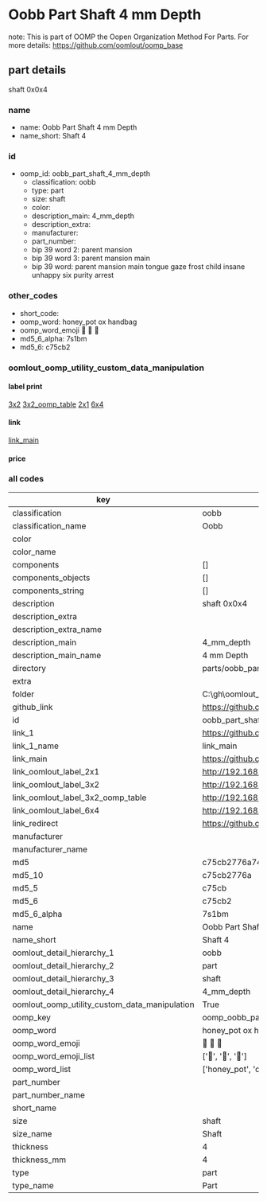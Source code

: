 # Oobb Part Shaft 4 mm Depth  

note: This is part of OOMP the Oopen Organization Method For Parts. For more details: https://github.com/oomlout/oomp_base

##  part details
  



shaft 0x0x4



### name
* name: Oobb Part Shaft 4 mm Depth
* name_short: Shaft 4 
### id
* oomp_id: oobb_part_shaft_4_mm_depth
  * classification: oobb
  * type: part
  * size: shaft
  * color: 
  * description_main: 4_mm_depth
  * description_extra: 
  * manufacturer: 
  * part_number: 
  * bip 39 word 2: parent mansion
  * bip 39 word 3: parent mansion main
  * bip 39 word: parent mansion main tongue gaze frost child insane unhappy six purity arrest

### other_codes
* short_code: 
* oomp_word: honey_pot ox handbag
* oomp_word_emoji :honey_pot: :ox: :handbag:
* md5_6_alpha: 7s1bm
* md5_6: c75cb2






### oomlout_oomp_utility_custom_data_manipulation
#### label print
[3x2](http://192.168.1.245:1112/?label=oomp%207s1bm)
[3x2_oomp_table](http://192.168.1.108:1112/?label=oomp%207s1bm)
[2x1](http://192.168.1.242:1112/?label=oomp%207s1bm)
[6x4](http://192.168.1.55:1112/?label=oomp%207s1bm)    

#### link

[link_main](https://github.com/oomlout/oomlout_oobb_version_4_generated_parts/tree/main/navigation_oomp/oobb/part/shaft/4_mm_depth/part)                              

#### price







### all codes 
| key | value |  
| --- | --- |  
| classification | oobb |  
| classification_name | Oobb |  
| color |  |  
| color_name |  |  
| components | [] |  
| components_objects | [] |  
| components_string | [] |  
| description | shaft 0x0x4 |  
| description_extra |  |  
| description_extra_name |  |  
| description_main | 4_mm_depth |  
| description_main_name | 4 mm Depth |  
| directory | parts/oobb_part_shaft_4_mm_depth |  
| extra |  |  
| folder | C:\gh\oomlout_oobb_version_4_generated_parts\parts\oobb_part_shaft_4_mm_depth |  
| github_link | https://github.com/oomlout/oomlout_oomp_part_src/tree/main/parts/oobb_part_shaft_4_mm_depth |  
| id | oobb_part_shaft_4_mm_depth |  
| link_1 | https://github.com/oomlout/oomlout_oobb_version_4_generated_parts/tree/main/navigation_oomp/oobb/part/shaft/4_mm_depth/part |  
| link_1_name | link_main |  
| link_main | https://github.com/oomlout/oomlout_oobb_version_4_generated_parts/tree/main/navigation_oomp/oobb/part/shaft/4_mm_depth/part |  
| link_oomlout_label_2x1 | http://192.168.1.242:1112/?label=oomp%207s1bm |  
| link_oomlout_label_3x2 | http://192.168.1.245:1112/?label=oomp%207s1bm |  
| link_oomlout_label_3x2_oomp_table | http://192.168.1.108:1112/?label=oomp%207s1bm |  
| link_oomlout_label_6x4 | http://192.168.1.55:1112/?label=oomp%207s1bm |  
| link_redirect | https://github.com/oomlout/oomlout_oobb_version_4_generated_parts/tree/main/parts/oobb_shaft_04 |  
| manufacturer |  |  
| manufacturer_name |  |  
| md5 | c75cb2776a74e4fd75b05e470ca1d501 |  
| md5_10 | c75cb2776a |  
| md5_5 | c75cb |  
| md5_6 | c75cb2 |  
| md5_6_alpha | 7s1bm |  
| name | Oobb Part Shaft 4 mm Depth |  
| name_short | Shaft 4  |  
| oomlout_detail_hierarchy_1 | oobb |  
| oomlout_detail_hierarchy_2 | part |  
| oomlout_detail_hierarchy_3 | shaft |  
| oomlout_detail_hierarchy_4 | 4_mm_depth |  
| oomlout_oomp_utility_custom_data_manipulation | True |  
| oomp_key | oomp_oobb_part_shaft_4_mm_depth |  
| oomp_word | honey_pot ox handbag |  
| oomp_word_emoji | :honey_pot: :ox: :handbag: |  
| oomp_word_emoji_list | [':honey_pot:', ':ox:', ':handbag:'] |  
| oomp_word_list | ['honey_pot', 'ox', 'handbag'] |  
| part_number |  |  
| part_number_name |  |  
| short_name |  |  
| size | shaft |  
| size_name | Shaft |  
| thickness | 4 |  
| thickness_mm | 4 |  
| type | part |  
| type_name | Part |  
